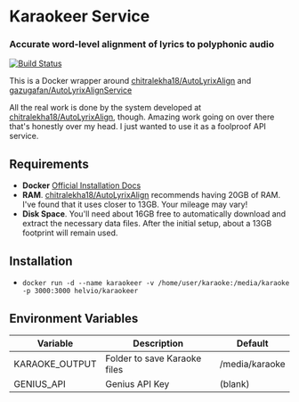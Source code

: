 # Karaokeer Service

### Accurate word-level alignment of lyrics to polyphonic audio

[![Build Status](https://jenkins.helv.io/buildStatus/icon?job=helvio%2Fkaraokeer)](https://jenkins.helv.io/job/helvio/job/karaokeer/)

This is a Docker wrapper around [chitralekha18/AutoLyrixAlign](https://github.com/chitralekha18/AutoLyrixAlign) and [gazugafan/AutoLyrixAlignService](https://github.com/gazugafan/AutoLyrixAlignService)

All the real work is done by the system developed at [chitralekha18/AutoLyrixAlign](https://github.com/chitralekha18/AutoLyrixAlign), though. Amazing work going on over there that's honestly over my head. I just wanted to use it as a foolproof API service.

## Requirements

- **Docker** [Official Installation Docs](https://docs.docker.com/engine/install/)
- **RAM**. [chitralekha18/AutoLyrixAlign](https://github.com/chitralekha18/AutoLyrixAlign) recommends having 20GB of RAM. I've found that it uses closer to 13GB. Your mileage may vary!
- **Disk Space**. You'll need about 16GB free to automatically download and extract the necessary data files. After the initial setup, about a 13GB footprint will remain used.

## Installation

- `docker run -d --name karaokeer -v /home/user/karaoke:/media/karaoke -p 3000:3000 helvio/karaokeer`

## Environment Variables

| Variable                   | Description                           | Default        |
| -------------------------- | ------------------------------------- | -------------- |
| KARAOKE_OUTPUT             | Folder to save Karaoke files          | /media/karaoke |
| GENIUS_API                 | Genius API Key                        | (blank)        |
